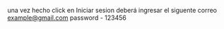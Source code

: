 una vez hecho click en Iniciar sesion 
deberá ingresar el siguente correo example@gmail.com
password - 123456
